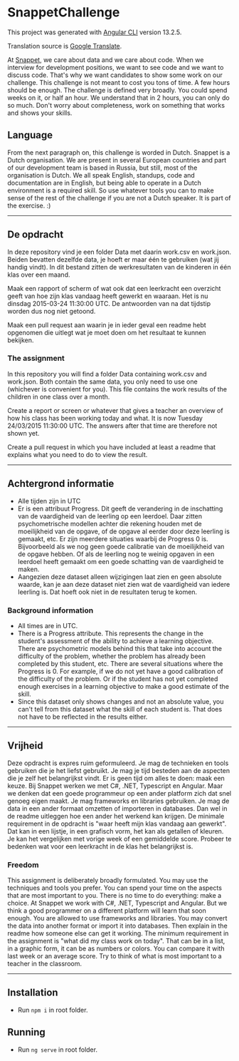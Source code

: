 # SnappetChallenge

This project was generated with [Angular CLI](https://github.com/angular/angular-cli) version 13.2.5.

Translation source is [Google Translate](https://translate.google.com).

At [Snappet](http://www.snappet.org), we care about data and we care about code. When we interview for development positions, we want to see code and we want to discuss code. That's why we want candidates to show some work on our challenge. This challenge is not meant to cost you tons of time. A few hours should be enough. The challenge is defined very broadly. You could spend weeks on it, or half an hour. We understand that in 2 hours, you can only do so much. Don't worry about completeness, work on something that works and shows your skills.

## Language

From the next paragraph on, this challenge is worded in Dutch. Snappet is a Dutch organisation. We are present in several European countries and part of our development team is based in Russia, but still, most of the organisation is Dutch. We all speak English, standups, code and documentation are in English, but being able to operate in a Dutch environment is a required skill. So use whatever tools you can to make sense of the rest of the challenge if you are not a Dutch speaker. It is part of the exercise. :)

---

## De opdracht

In deze repository vind je een folder Data met daarin work.csv en work.json. Beiden bevatten dezelfde data, je hoeft er maar één te gebruiken (wat jij handig vindt). In dit bestand zitten de werkresultaten van de kinderen in één klas over een maand.

Maak een rapport of scherm of wat ook dat een leerkracht een overzicht geeft van hoe zijn klas vandaag heeft gewerkt en waaraan. Het is nu dinsdag 2015-03-24 11:30:00 UTC. De antwoorden van na dat tijdstip worden dus nog niet getoond.

Maak een pull request aan waarin je in ieder geval een readme hebt opgenomen die uitlegt wat je moet doen om het resultaat te kunnen bekijken.

### The assignment

In this repository you will find a folder Data containing work.csv and work.json. Both contain the same data, you only need to use one (whichever is convenient for you). This file contains the work results of the children in one class over a month.

Create a report or screen or whatever that gives a teacher an overview of how his class has been working today and what. It is now Tuesday 24/03/2015 11:30:00 UTC. The answers after that time are therefore not shown yet.

Create a pull request in which you have included at least a readme that explains what you need to do to view the result.

---

## Achtergrond informatie

- Alle tijden zijn in UTC
- Er is een attribuut Progress. Dit geeft de verandering in de inschatting van de vaardigheid van de leerling op een leerdoel. Daar zitten psychometrische modellen achter die rekening houden met de moeilijkheid van de opgave, of de opgave al eerder door deze leerling is gemaakt, etc. Er zijn meerdere situaties waarbij de Progress 0 is. Bijvoorbeeld als we nog geen goede calibratie van de moeilijkheid van de opgave hebben. Of als de leerling nog te weinig opgaven in een leerdoel heeft gemaakt om een goede schatting van de vaardigheid te maken.
- Aangezien deze dataset alleen wijzigingen laat zien en geen absolute waarde, kan je aan deze dataset niet zien wat de vaardigheid van iedere leerling is. Dat hoeft ook niet in de resultaten terug te komen.

### Background information

- All times are in UTC.
- There is a Progress attribute. This represents the change in the student's assessment of the ability to achieve a learning objective. There are psychometric models behind this that take into account the difficulty of the problem, whether the problem has already been completed by this student, etc. There are several situations where the Progress is 0. For example, if we do not yet have a good calibration of the difficulty of the problem. Or if the student has not yet completed enough exercises in a learning objective to make a good estimate of the skill.
- Since this dataset only shows changes and not an absolute value, you can't tell from this dataset what the skill of each student is. That does not have to be reflected in the results either.

---

## Vrijheid

Deze opdracht is expres ruim geformuleerd. Je mag de technieken en tools gebruiken die je het liefst gebruikt. Je mag je tijd besteden aan de aspecten die je zelf het belangrijkst vindt. Er is geen tijd om alles te doen: maak een keuze. Bij Snappet werken we met C#, .NET, Typescript en Angular. Maar we denken dat een goede programmeur op een ander platform zich dat snel genoeg eigen maakt.
Je mag frameworks en libraries gebruiken. Je mag de data in een ander formaat omzetten of importeren in databases. Dan wel in de readme uitleggen hoe een ander het werkend kan krijgen.
De minimale requirement in de opdracht is "waar heeft mijn klas vandaag aan gewerkt". Dat kan in een lijstje, in een grafisch vorm, het kan als getallen of kleuren. Je kan het vergelijken met vorige week of een gemiddelde score. Probeer te bedenken wat voor een leerkracht in de klas het belangrijkst is.

### Freedom

This assignment is deliberately broadly formulated. You may use the techniques and tools you prefer. You can spend your time on the aspects that are most important to you. There is no time to do everything: make a choice. At Snappet we work with C#, .NET, Typescript and Angular. But we think a good programmer on a different platform will learn that soon enough.
You are allowed to use frameworks and libraries. You may convert the data into another format or import it into databases. Then explain in the readme how someone else can get it working.
The minimum requirement in the assignment is "what did my class work on today". That can be in a list, in a graphic form, it can be as numbers or colors. You can compare it with last week or an average score. Try to think of what is most important to a teacher in the classroom.

---

## Installation

- Run `npm i` in root folder.

## Running

- Run `ng serve` in root folder.
